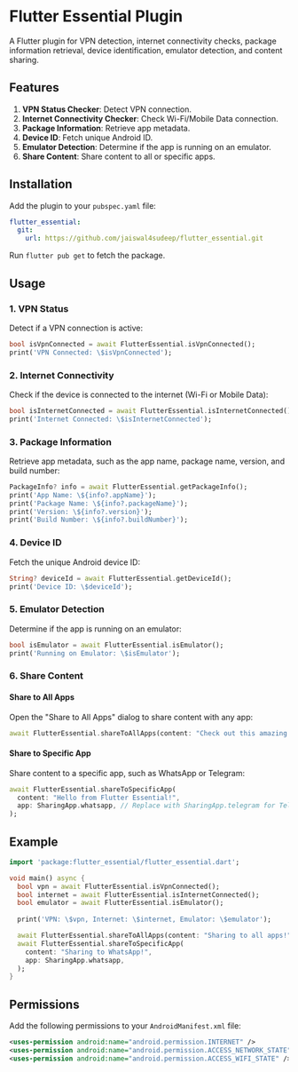 
# Flutter Essential Plugin

A Flutter plugin for VPN detection, internet connectivity checks, package information retrieval, device identification, emulator detection, and content sharing.

## Features
1. **VPN Status Checker**: Detect VPN connection.
2. **Internet Connectivity Checker**: Check Wi-Fi/Mobile Data connection.
3. **Package Information**: Retrieve app metadata.
4. **Device ID**: Fetch unique Android ID.
5. **Emulator Detection**: Determine if the app is running on an emulator.
6. **Share Content**: Share content to all or specific apps.

## Installation
Add the plugin to your `pubspec.yaml` file:
```yaml
flutter_essential:
  git:
    url: https://github.com/jaiswal4sudeep/flutter_essential.git
```

Run `flutter pub get` to fetch the package.

## Usage

### 1. VPN Status
Detect if a VPN connection is active:
```dart
bool isVpnConnected = await FlutterEssential.isVpnConnected();
print('VPN Connected: \$isVpnConnected');
```

### 2. Internet Connectivity
Check if the device is connected to the internet (Wi-Fi or Mobile Data):
```dart
bool isInternetConnected = await FlutterEssential.isInternetConnected();
print('Internet Connected: \$isInternetConnected');
```

### 3. Package Information
Retrieve app metadata, such as the app name, package name, version, and build number:
```dart
PackageInfo? info = await FlutterEssential.getPackageInfo();
print('App Name: \${info?.appName}');
print('Package Name: \${info?.packageName}');
print('Version: \${info?.version}');
print('Build Number: \${info?.buildNumber}');
```

### 4. Device ID
Fetch the unique Android device ID:
```dart
String? deviceId = await FlutterEssential.getDeviceId();
print('Device ID: \$deviceId');
```

### 5. Emulator Detection
Determine if the app is running on an emulator:
```dart
bool isEmulator = await FlutterEssential.isEmulator();
print('Running on Emulator: \$isEmulator');
```

### 6. Share Content

#### Share to All Apps
Open the "Share to All Apps" dialog to share content with any app:
```dart
await FlutterEssential.shareToAllApps(content: "Check out this amazing plugin!");
```

#### Share to Specific App
Share content to a specific app, such as WhatsApp or Telegram:
```dart
await FlutterEssential.shareToSpecificApp(
  content: "Hello from Flutter Essential!",
  app: SharingApp.whatsapp, // Replace with SharingApp.telegram for Telegram
);
```

## Example
```dart
import 'package:flutter_essential/flutter_essential.dart';

void main() async {
  bool vpn = await FlutterEssential.isVpnConnected();
  bool internet = await FlutterEssential.isInternetConnected();
  bool emulator = await FlutterEssential.isEmulator();
  
  print('VPN: \$vpn, Internet: \$internet, Emulator: \$emulator');

  await FlutterEssential.shareToAllApps(content: "Sharing to all apps!");
  await FlutterEssential.shareToSpecificApp(
    content: "Sharing to WhatsApp!",
    app: SharingApp.whatsapp,
  );
}
```

## Permissions
Add the following permissions to your `AndroidManifest.xml` file:
```xml
<uses-permission android:name="android.permission.INTERNET" />
<uses-permission android:name="android.permission.ACCESS_NETWORK_STATE" />
<uses-permission android:name="android.permission.ACCESS_WIFI_STATE" />
```